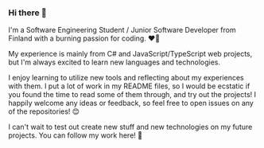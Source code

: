 ### Hi there 👋

I'm a Software Engineering Student / Junior Software Developer from Finland with a burning passion for coding. ❤️‍🔥

My experience is mainly from C# and JavaScript/TypeScript web projects, but I'm always excited to learn new languages and technologies.

I enjoy learning to utilize new tools and reflecting about my experiences with them. I put a lot of work in my README files, so I would be ecstatic if you found the time to read some of them through, and try out the projects! I happily welcome any ideas or feedback, so feel free to open issues on any of the repositories! 😊

I can't wait to test out create new stuff and new technologies on my future projects. You can follow my work here! 🚀
